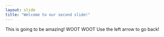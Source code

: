 ```yaml
---
layout: slide
title: "Welcome to our second slide!"
---
```

This is going to be amazing!  WOOT WOOT
Use the left arrow to go back!
